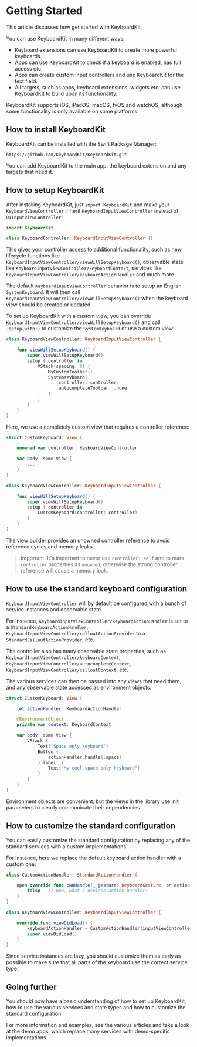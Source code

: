 # Getting Started

This article discusses how get started with KeyboardKit.

You can use KeyboardKit in many different ways:

* Keyboard extensions can use KeyboardKit to create more powerful keyboards.
* Apps can use KeyboardKit to check if a keyboard is enabled, has full access etc.
* Apps can create custom input controllers and use KeyboardKit for the text field.
* All targets, such as apps, keyboard extensions, widgets etc. can use KeyboardKit to build upon its functionality.

KeyboardKit supports iOS, iPadOS, macOS, tvOS and watchOS, although some functionality is only available on some platforms.



## How to install KeyboardKit

KeyboardKit can be installed with the Swift Package Manager:

```
https://github.com/KeyboardKit/KeyboardKit.git
```

You can add KeyboardKit to the main app, the keyboard extension and any targets that need it. 



## How to setup KeyboardKit

After installing KeyboardKit, just `import KeyboardKit` and make your `KeyboardViewController` inherit ``KeyboardInputViewController`` instead of `UIInputViewController`:

```swift
import KeyboardKit

class KeyboardController: KeyboardInputViewController {}
```

This gives your controller access to additional functionality, such as new lifecycle functions like ``KeyboardInputViewController/viewWillSetupKeyboard()``, observable state like ``KeyboardInputViewController/keyboardContext``, services like ``KeyboardInputViewController/keyboardActionHandler`` and much more.

The default ``KeyboardInputViewController`` behavior is to setup an English ``SystemKeyboard``. It will then call ``KeyboardInputViewController/viewWillSetupKeyboard()`` when the keyboard view should be created or updated. 

To set up KeyboardKit with a custom view, you can override ``KeyboardInputViewController/viewWillSetupKeyboard()`` and call `.setup(with:)` to customize the `SystemKeyboard` or use a custom view:

```swift
class KeyboardViewController: KeyboardInputViewController {

    func viewWillSetupKeyboard() {
        super.viewWillSetupKeyboard()
        setup { controller in
            VStack(spacing: 0) {
                MyCustomToolbar()
                SystemKeyboard(
                    controller: controller,
                    autocompleteToolbar: .none
                )
            }
        }
    }
}
```

Here, we use a completely custom view that requires a controller reference:

```swift
struct CustomKeyboard: View {

    unowned var controller: KeyboardViewController 

    var body: some View {
        ... 
    }
}

class KeyboardViewController: KeyboardInputViewController {

    func viewWillSetupKeyboard() {
        super.viewWillSetupKeyboard()
        setup { controller in
            CustomKeyboard(controller: controller)
        }
    }
}
```

The view builder provides an unowned controller reference to avoid reference cycles and memory leaks.

> Important: It's important to never use `controller: self` and to mark `controller` properties as `unowned`, otherwise the strong controller reference will cause a memory leak. 



## How to use the standard keyboard configuration

``KeyboardInputViewController`` will by default be configured with a bunch of service instances and observable state.

For instance, ``KeyboardInputViewController/keyboardActionHandler`` is set to a ``StandardKeyboardActionHandler``, ``KeyboardInputViewController/calloutActionProvider`` to a ``StandardCalloutActionProvider``, etc. 

The controller also has many observable state properties, such as ``KeyboardInputViewController/keyboardContext``, ``KeyboardInputViewController/autocompleteContext``, ``KeyboardInputViewController/calloutContext``, etc.

The various services can then be passed into any views that need them, and any observable state accessed as environment objects:

```swift
struct CustomKeyboard: View {

    let actionHandler: KeyboardActionHandler

    @EnvironmentObject
    private var context: KeyboardContext

    var body: some View {
        VStack {
            Text("Space only keyboard")
            Button {
                actionHandler.handle(.space)
            } label: {
                Text("My cool space only keyboard")
            }
        }
    }
}
```

Environment objects are convenient, but the views in the library use init parameters to clearly communicate their dependencies.



## How to customize the standard configuration

You can easily customize the standard configuration by replacing any of the standard services with a custom implementations. 

For instance, here we replace the default keyboard action handler with a custom one:

```swift
class CustomActionHandler: StandardActionHandler {

    open override func canHandle(_ gesture: KeyboardGesture, on action: KeyboardAction) -> Bool {
        false   // Wow, what a useless action handler! 
    }
}

class KeyboardViewController: KeyboardInputViewController {

    override func viewDidLoad() {
        keyboardActionHandler = CustomActionHandler(inputViewController: self)
        super.viewDidLoad()
    }
}
```

Since service instances are lazy, you should customize them as early as possible to make sure that all parts of the keyboard use the correct service type. 



## Going further

You should now have a basic understanding of how to set up KeyboardKit, how to use the various services and state types and how to customize the standard configuration.

For more information and examples, see the various articles and take a look at the demo apps, which replace many services with demo-specific implementations.  


[Guide]: https://shyngys.com/ios-custom-keyboard-guide
